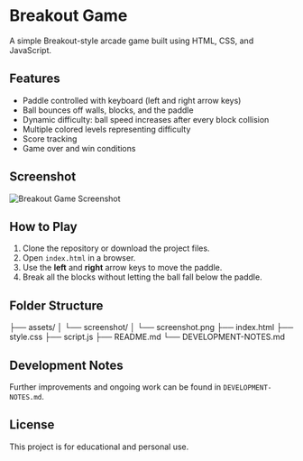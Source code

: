 # Breakout Game

A simple Breakout-style arcade game built using HTML, CSS, and JavaScript.

## Features

- Paddle controlled with keyboard (left and right arrow keys)
- Ball bounces off walls, blocks, and the paddle
- Dynamic difficulty: ball speed increases after every block collision
- Multiple colored levels representing difficulty
- Score tracking
- Game over and win conditions

## Screenshot

![Breakout Game Screenshot](assets/screenshot/screenshot.png)

## How to Play

1. Clone the repository or download the project files.
2. Open `index.html` in a browser.
3. Use the **left** and **right** arrow keys to move the paddle.
4. Break all the blocks without letting the ball fall below the paddle.

## Folder Structure

├── assets/
│ └── screenshot/
│ └── screenshot.png
├── index.html
├── style.css
├── script.js
├── README.md
└── DEVELOPMENT-NOTES.md

## Development Notes

Further improvements and ongoing work can be found in `DEVELOPMENT-NOTES.md`.

## License

This project is for educational and personal use.
